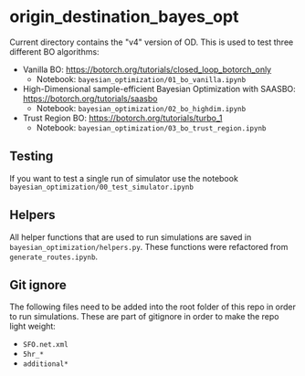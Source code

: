 # origin_destination_bayes_opt

Current directory contains the "v4" version of OD. This is used to test three different BO algorithms:
- Vanilla BO: https://botorch.org/tutorials/closed_loop_botorch_only
  - Notebook: `bayesian_optimization/01_bo_vanilla.ipynb`
- High-Dimensional sample-efficient Bayesian Optimization with SAASBO: https://botorch.org/tutorials/saasbo
  - Notebook: `bayesian_optimization/02_bo_highdim.ipynb`
- Trust Region BO: https://botorch.org/tutorials/turbo_1
  - Notebook: `bayesian_optimization/03_bo_trust_region.ipynb`


## Testing

If you want to test a single run of simulator use the notebook `bayesian_optimization/00_test_simulator.ipynb`

## Helpers

All helper functions that are used to run simulations are saved in `bayesian_optimization/helpers.py`. These functions were refactored from `generate_routes.ipynb`.

## Git ignore
The following files need to be added into the root folder of this repo in order to run simulations. These are part of gitignore in order to make the repo light weight:
- `SFO.net.xml`
- `5hr_*`
- `additional*`